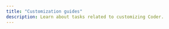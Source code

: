 ```yaml
---
title: "Customization guides"
description: Learn about tasks related to customizing Coder.
---
```


<children></children>
